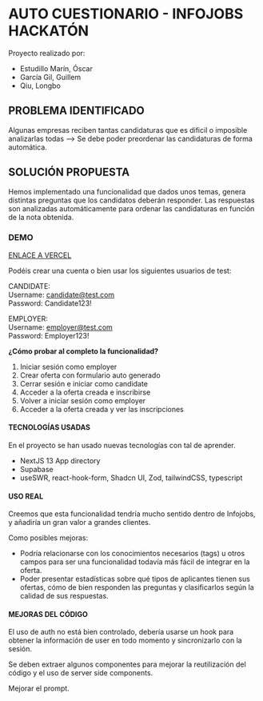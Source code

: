 # AUTO CUESTIONARIO - INFOJOBS HACKATÓN

Proyecto realizado por:

-   Estudillo Marín, Óscar
-   García Gil, Guillem
-   Qiu, Longbo

## PROBLEMA IDENTIFICADO

Algunas empresas reciben tantas candidaturas que es dificil o imposible analizarlas todas --> Se debe poder preordenar las candidaturas de forma automática.

## SOLUCIÓN PROPUESTA

Hemos implementado una funcionalidad que dados unos temas, genera distintas preguntas que los candidatos deberán responder. Las respuestas son analizadas automáticamente para ordenar las candidaturas en función de la nota obtenida.

### DEMO

[ENLACE A VERCEL](https://questionnaire-infojobs.vercel.app/)

Podéis crear una cuenta o bien usar los siguientes usuarios de test:

CANDIDATE:  
Username: candidate@test.com  
Password: Candidate123!

EMPLOYER:  
Username: employer@test.com  
Password: Employer123!

**¿Cómo probar al completo la funcionalidad?**

1. Iniciar sesión como employer
2. Crear oferta con formulario auto generado
3. Cerrar sesión e iniciar como candidate
4. Acceder a la oferta creada e inscribirse
5. Volver a iniciar sesión como employer
6. Acceder a la oferta creada y ver las inscripciones

#### TECNOLOGÍAS USADAS

En el proyecto se han usado nuevas tecnologías con tal de aprender.

-   NextJS 13 App directory
-   Supabase
-   useSWR, react-hook-form, Shadcn UI, Zod, tailwindCSS, typescript

#### USO REAL

Creemos que esta funcionalidad tendría mucho sentido dentro de Infojobs, y añadiría un gran valor a grandes clientes.

Como posibles mejoras:

-   Podría relacionarse con los conocimientos necesarios (tags) u otros campos para ser una funcionalidad todavía más fácil de integrar en la oferta.
-   Poder presentar estadísticas sobre qué tipos de aplicantes tienen sus ofertas, cómo de bien responden las preguntas y clasificarlos según la calidad de sus respuestas.

#### MEJORAS DEL CÓDIGO

El uso de auth no está bien controlado, debería usarse un hook para obtener la información de user en todo momento y sincronizarlo con la sesión.

Se deben extraer algunos componentes para mejorar la reutilización del código y el uso de server side components.

Mejorar el prompt.
